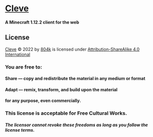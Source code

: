 # [Cleve](https://www.cleve.com/)
#### A Minecraft 1.12.2 client for the web
## License
[Cleve](https://github.com/DesMS/cleve/) © 2022 by [804k](https://github.com/DesMS/) is licensed under [Attribution-ShareAlike 4.0 International](http://creativecommons.org/licenses/by-sa/4.0/?ref=chooser-v1)

### You are free to:
#### Share — copy and redistribute the material in any medium or format
#### Adapt — remix, transform, and build upon the material
#### for any purpose, even commercially.
### This license is acceptable for Free Cultural Works.
##### The licensor cannot revoke these freedoms as long as you follow the license terms.

